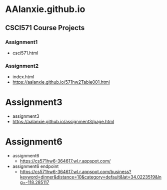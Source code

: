 # AAlanxie.github.io
## CSCI571 Course Projects
### Assignment1
- csci571.html

### Assignment2
- index.html
- https://aalanxie.github.io/571hw2Table001.html

# Assignment3
- assignment3
- https://aalanxie.github.io/assignment3/page.html

# Assignment6
- assignment6
	- https://cs571hw6-364617.wl.r.appspot.com/
- assignment6 endpoint
	- https://cs571hw6-364617.wl.r.appspot.com/business?keyword=dinner&distance=10&category=default&lat=34.0223519&lng=-118.285117



